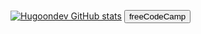 [![Hugoondev GitHub stats](https://github-readme-stats.vercel.app/api?username=Hugoondev)](https://github.com/anuraghazra/github-readme-stats)
  <a href="https://www.freecodecamp.org/">
    <button>freeCodeCamp</button>
  </a> 
